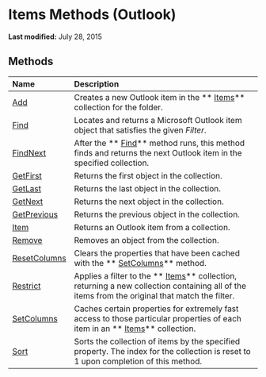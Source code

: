
# Items Methods (Outlook)

 **Last modified:** July 28, 2015


## Methods



|**Name**|**Description**|
|:-----|:-----|
| [Add](0ee68068-1452-0f29-b85a-88b801ac0448.md)|Creates a new Outlook item in the  ** [Items](3a99730b-e62a-5ca6-f6ec-911c95173242.md)** collection for the folder.|
| [Find](e7a791d8-b80b-df07-84a3-a85acabfcf80.md)|Locates and returns a Microsoft Outlook item object that satisfies the given  _Filter_.|
| [FindNext](2530f640-e024-3567-f539-6bdbf645401d.md)|After the  ** [Find](e7a791d8-b80b-df07-84a3-a85acabfcf80.md)** method runs, this method finds and returns the next Outlook item in the specified collection.|
| [GetFirst](142a6174-118e-6256-0511-8ae9e142e555.md)|Returns the first object in the collection. |
| [GetLast](d02a20be-19fc-fb6e-feff-b66ca0273beb.md)|Returns the last object in the collection. |
| [GetNext](01c49c21-d9f9-37c4-8c64-ff8e2b1f9462.md)|Returns the next object in the collection. |
| [GetPrevious](5dde47f8-2bd8-fdbe-d6e7-b1381e8a97a6.md)|Returns the previous object in the collection. |
| [Item](89a031e0-c0a3-fc22-f485-189df8db45f4.md)|Returns an Outlook item from a collection.|
| [Remove](d2838c82-d0ac-82cc-eed0-c34d55c67d63.md)|Removes an object from the collection.|
| [ResetColumns](0543dd17-1e65-5484-ab21-d4791b3b1194.md)|Clears the properties that have been cached with the  ** [SetColumns](90206a68-baf8-282c-5793-fee029fed452.md)** method.|
| [Restrict](e3b0cda1-e43d-cc5e-2942-0f54935d9dab.md)|Applies a filter to the  ** [Items](3a99730b-e62a-5ca6-f6ec-911c95173242.md)** collection, returning a new collection containing all of the items from the original that match the filter.|
| [SetColumns](90206a68-baf8-282c-5793-fee029fed452.md)|Caches certain properties for extremely fast access to those particular properties of each item in an  ** [Items](3a99730b-e62a-5ca6-f6ec-911c95173242.md)** collection.|
| [Sort](7cb248a2-6885-8be5-df7b-fd5683081e01.md)|Sorts the collection of items by the specified property. The index for the collection is reset to 1 upon completion of this method.|

